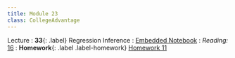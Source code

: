 ```yaml
---
title: Module 23
class: CollegeAdvantage
---
```


Lecture
: **33**{: .label} Regression Inference
: [Embedded Notebook](https://inclusionbridgedshub.org/hub/user-redirect/git-pull?repo=https%3A%2F%2Fgithub.com%2FInclusion-Bridge%2F2024-bridge-to-data-fundamentals&urlpath=tree%2F2024-bridge-to-data-fundamentals%2Flec+notebooks%2Flec31.ipynb)
: _Reading:_ [16](https://inferentialthinking.com/chapters/16/Inference_for_Regression.html)
: **Homework**{: .label .label-homework} [Homework 11](https://inclusionbridgedshub.org/hub/user-redirect/git-pull?repo=https%3A%2F%2Fgithub.com%2FInclusion-Bridge%2F2024-bridge-to-data-fundamentals&urlpath=tree%2F2024-bridge-to-data-fundamentals%2Fmaterials%2Fhw11%2Fstudent%2Fhw11.ipynb)